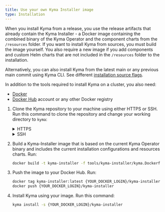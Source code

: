```yaml
---
title: Use your own Kyma Installer image
type: Installation
---
```


When you install Kyma from a release, you use the release artifacts that already contain the Kyma Installer - a Docker image containing the combined binary of the Kyma Operator and the component charts from the `/resources` folder.
If you  want to install Kyma from sources, you must build the image yourself. You also require a new image if you add components and custom Helm charts that are not included in the `/resources` folder to the installation.

Alternatively, you can also install Kyma from the latest main or any previous main commit using Kyma CLI. See different [installation source flags](https://github.com/kyma-project/cli/blob/main/docs/gen-docs/kyma_install.md#flags).

In addition to the tools required to install Kyma on a cluster, you also need:

- [Docker](https://www.docker.com/)
- [Docker Hub](https://hub.docker.com/) account or any other Docker registry

1. Clone the Kyma repository to your machine using either HTTPS or SSH. Run this command to clone the repository and change your working directory to `kyma`:

    <div tabs name="use-your-own-kyma-installer-image">
      <details>
      <summary label="https">
      HTTPS
      </summary>

      ```bash
      git clone https://github.com/kyma-project/kyma.git ; cd kyma
      ```

      </details>
      <details>
      <summary label="ssh">
      SSH
      </summary>

      ```bash
      git clone git@github.com:kyma-project/kyma.git ; cd kyma
      ```

      </details>
    </div>

2. Build a Kyma-Installer image that is based on the current Kyma Operator binary and includes the current installation configurations and resources charts. Run:

   ```bash
   docker build -t kyma-installer -f tools/kyma-installer/kyma.Dockerfile .
   ```

3. Push the image to your Docker Hub. Run:

   ```bash
   docker tag kyma-installer:latest {YOUR_DOCKER_LOGIN}/kyma-installer
   docker push {YOUR_DOCKER_LOGIN}/kyma-installer
   ```

4. Install Kyma using your image. Run this command:

   ```bash
   kyma install -s {YOUR_DOCKER_LOGIN}/kyma-installer
   ```
